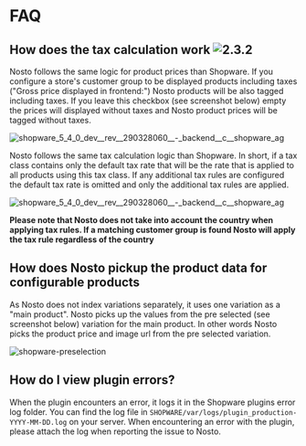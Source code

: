# FAQ

## How does the tax calculation work ![2.3.2](https://img.shields.io/badge/nosto-2.3.2-green.svg)

Nosto follows the same logic for product prices than Shopware. If you configure a store's customer group to be displayed products including taxes \("Gross price displayed in frontend:"\) Nosto products will be also tagged including taxes. If you leave this checkbox \(see screenshot below\) empty the prices will displayed without taxes and Nosto product prices will be tagged without taxes.

![shopware\_5\_4\_0\_dev\_\_rev\_\_290328060\_\_-\_backend\_\_c\_\_shopware\_ag](https://user-images.githubusercontent.com/15191701/51747544-82aaa600-20b2-11e9-92ba-72b68aa3532a.png)

Nosto follows the same tax calculation logic than Shopware. In short, if a tax class contains only the default tax rate that will be the rate that is applied to all products using this tax class. If any additional tax rules are configured the default tax rate is omitted and only the additional tax rules are applied.

![shopware\_5\_4\_0\_dev\_\_rev\_\_290328060\_\_-\_backend\_\_c\_\_shopware\_ag](https://user-images.githubusercontent.com/15191701/51747468-46774580-20b2-11e9-8201-e0ec6a3d3919.png)

**Please note that Nosto does not take into account the country when applying tax rules. If a matching customer group is found Nosto will apply the tax rule regardless of the country**

## How does Nosto pickup the product data for configurable products

As Nosto does not index variations separately, it uses one variation as a "main product". Nosto picks up the values from the pre selected \(see screenshot below\) variation for the main product. In other words Nosto picks the product price and image url from the pre selected variation.

![shopware-preselection](https://user-images.githubusercontent.com/15191701/40541338-07acc27a-6024-11e8-8c0a-e0c7c809eecd.png)

## How do I view plugin errors?

When the plugin encounters an error, it logs it in the Shopware plugins error log folder. You can find the log file in `SHOPWARE/var/logs/plugin_production-YYYY-MM-DD.log` on your server. When encountering an error with the plugin, please attach the log when reporting the issue to Nosto.

